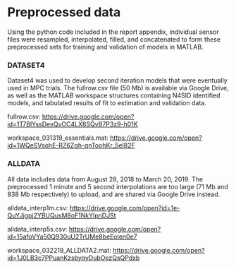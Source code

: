 # Preprocessed data
Using the python code included in the report appendix, individual sensor files were resampled, interpolated, filled, and concatenated to form these preprocessed sets for training and validation of models in MATLAB.

### DATASET4
Dataset4 was used to develop second iteration models that were eventually used in MPC trials. The fullrow.csv file (50 Mb) is available via Google Drive, as well as the MATLAB workspace structures containing N4SID identified models, and tabulated results of fit to estimation and validation data.

fullrow.csv: https://drive.google.com/open?id=1T7BlYssDevQvOC4LX8SQvB7P3z9-h01K

workspace_031319_essentials.mat: https://drive.google.com/open?id=1WQeSVsohE-RZ6Zgh-qnToohKr_5el82F

### ALLDATA
All data includes data from August 28, 2018 to March 20, 2019. The preprocessed 1 minute and 5 second interpolations are too large (71 Mb and 838 Mb respectively) to upload, and are shared via Google Drive instead.

alldata_interp1m.csv: https://drive.google.com/open?id=1e-QuYJjgpj2YBUQusM8oF1NkYlpnDJSt

alldata_interp5s.csv: https://drive.google.com/open?id=15afoVYa50Q930uU2TrUMe8beEolen0e7

workspace_032219_ALLDATA2.mat: https://drive.google.com/open?id=1J0LB3c7PPuanKzsbyqyDubOezQsQPdxb
